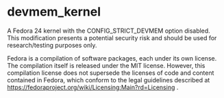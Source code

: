 # devmem_kernel
A Fedora 24 kernel with the CONFIG_STRICT_DEVMEM option disabled. This modification presents a potential security risk and should be used for research/testing purposes only. 

Fedora is a compilation of software packages, each under its own license. The compilation itself is released under the MIT license. However, this compilation license does not supersede the licenses of code and content contained in Fedora, which conform to the legal guidelines described at https://fedoraproject.org/wiki/Licensing:Main?rd=Licensing .
